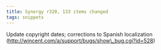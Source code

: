 ```yaml
---
title: Synergy r320, 133 items changed
tags: snippets
---
```


Update copyright dates; corrections to Spanish localization (http://wincent.com/a/support/bugs/show\_bug.cgi?id=528)
